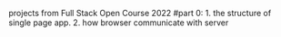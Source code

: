 projects from Full Stack Open Course 2022
#part 0: 1. the structure of single page app. 2. how browser communicate with server
